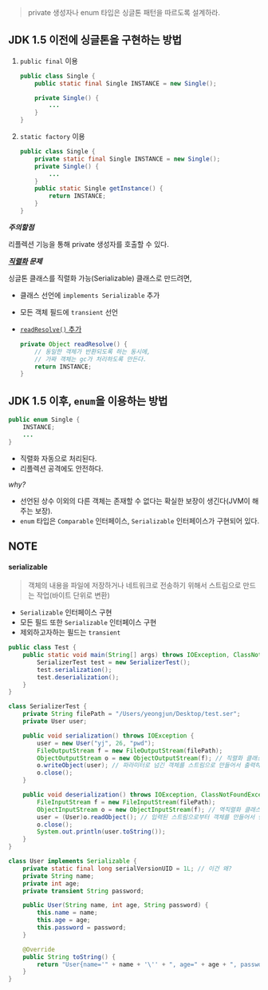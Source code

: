 > private 생성자나 enum 타입은 싱글톤 패턴을 따르도록 설계하라.

## JDK 1.5 이전에 싱글톤을 구현하는 방법

1. `public final` 이용

	```java
	public class Single {
		public static final Single INSTANCE = new Single();

		private Single() {
			...
		}
	}
	```

2. `static factory` 이용

	```java
	public class Single {
		private static final Single INSTANCE = new Single();
		private Single() {
			...
		}
		public static Single getInstance() {
			return INSTANCE;
		}
	}
	```

**_주의할점_**
 
리플렉션 기능을 통해 private 생성자를 호출할 수 있다.

**_[직렬화](#serializable) 문제_**

싱글톤 클래스를 직렬화 가능(Serializable) 클래스로 만드려면, 
- 클래스 선언에 `implements Serializable` 추가
- 모든 객체 필드에 `transient` 선언
- [`readResolve()` 추가](#item77)
	
	```java
	private Object readResolve() {
		// 동일한 객체가 반환되도록 하는 동시에,
		// 가짜 객체는 gc가 처리하도록 만든다.
		return INSTANCE;
	}
	```

## JDK 1.5 이후, `enum`을 이용하는 방법

```java
public enum Single {
	INSTANCE;
	...
}
```

- 직렬화 자동으로 처리된다.
- 리플렉션 공격에도 안전하다.

_why?_

- 선언된 상수 이외의 다른 객체는 존재할 수 없다는 확실한 보장이 생긴다(JVM이 해주는 보장).
- `enum` 타입은 `Comparable` 인터페이스, `Serializable` 인터페이스가 구현되어 있다.

## NOTE

#### serializable

> 객체의 내용을 파일에 저장하거나 네트워크로 전송하기 위해서 스트림으로 만드는 작업(바이트 단위로 변환)

- `Serializable` 인터페이스 구현 
- 모든 필드 또한 `Serializable` 인터페이스 구현
- 제외하고자하는 필드는 `transient`

```java
public class Test {
	public static void main(String[] args) throws IOException, ClassNotFoundException {
		SerializerTest test = new SerializerTest();
		test.serialization();
		test.deserialization();
	}
}

class SerializerTest {
	private String filePath = "/Users/yeongjun/Desktop/test.ser";
	private User user;

	public void serialization() throws IOException {
		user = new User("yj", 26, "pwd");
		FileOutputStream f = new FileOutputStream(filePath);
		ObjectOutputStream o = new ObjectOutputStream(f); // 직렬화 클래스
		o.writeObject(user); // 파라미터로 넘긴 객체를 스트림으로 만들어서 출력하는 메서드
		o.close();
	}

	public void deserialization() throws IOException, ClassNotFoundException {
		FileInputStream f = new FileInputStream(filePath);
		ObjectInputStream o = new ObjectInputStream(f); // 역직렬화 클래스
		user = (User)o.readObject(); // 입력된 스트림으로부터 객체를 만들어서 반환하는 메서드
		o.close();
		System.out.println(user.toString());
	}
}

class User implements Serializable {
	private static final long serialVersionUID = 1L; // 이건 왜?
	private String name;
	private int age;
	private transient String password;

	public User(String name, int age, String password) {
		this.name = name;
		this.age = age;
		this.password = password;
	}

	@Override
	public String toString() {
		return "User{name='" + name + '\'' + ", age=" + age + ", password='" + password + "\'}";
	}
}
```


